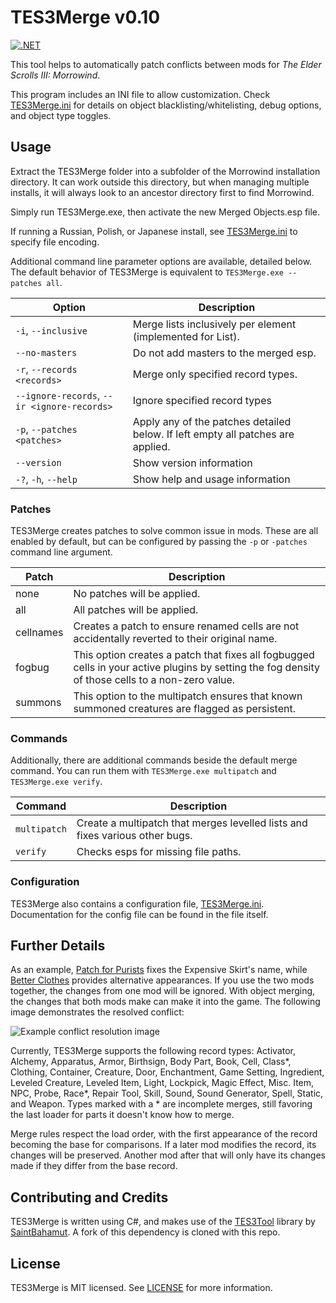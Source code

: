 # TES3Merge v0.10

[![.NET](https://github.com/NullCascade/TES3Merge/actions/workflows/TES3Merge.yml/badge.svg)](https://github.com/NullCascade/TES3Merge/actions/workflows/TES3Merge.yml)

This tool helps to automatically patch conflicts between mods for _The Elder Scrolls III: Morrowind_.

This program includes an INI file to allow customization. Check [TES3Merge.ini](TES3Merge/TES3Merge.ini) for details on object blacklisting/whitelisting, debug options, and object type toggles.

## Usage

Extract the TES3Merge folder into a subfolder of the Morrowind installation directory. It can work outside this directory, but when managing multiple installs, it will always look to an ancestor directory first to find Morrowind.

Simply run TES3Merge.exe, then activate the new Merged Objects.esp file.

If running a Russian, Polish, or Japanese install, see [TES3Merge.ini](TES3Merge/TES3Merge.ini) to specify file encoding.

Additional command line parameter options are available, detailed below. The default behavior of TES3Merge is equivalent to `TES3Merge.exe --patches all`.

| Option                                      | Description                                                                     |
| ------------------------------------------- | ------------------------------------------------------------------------------- |
| `-i`, `--inclusive`                         | Merge lists inclusively per element (implemented for List<NPCO>).               |
| `--no-masters`                              | Do not add masters to the merged esp.                                           |
| `-r`, `--records <records>`                 | Merge only specified record types.                                              |
| `--ignore-records`, `--ir <ignore-records>` | Ignore specified record types                                                   |
| `-p`, `--patches <patches>`                 | Apply any of the patches detailed below. If left empty all patches are applied. |
| `--version`                                 | Show version information                                                        |
| `-?`, `-h`, `--help`                        | Show help and usage information                                                 |

### Patches

TES3Merge creates patches to solve common issue in mods. These are all enabled by default, but can be configured by passing the `-p` or `-patches` command line argument.

| Patch     | Description                                                                                                                                      |
| --------- | ------------------------------------------------------------------------------------------------------------------------------------------------ |
| none      | No patches will be applied.                                                                                                                      |
| all       | All patches will be applied.                                                                                                                     |
| cellnames | Creates a patch to ensure renamed cells are not accidentally reverted to their original name.                                                    |
| fogbug    | This option creates a patch that fixes all fogbugged cells in your active plugins by setting the fog density of those cells to a non-zero value. |
| summons   | This option to the multipatch ensures that known summoned creatures are flagged as persistent.                                                   |

### Commands

Additionally, there are additional commands beside the default merge command. You can run them with `TES3Merge.exe multipatch` and `TES3Merge.exe verify`.

| Command                                     | Description                                                                     |
| ------------------------------------------- | ------------------------------------------------------------------------------- |
| `multipatch`                                | Create a multipatch that merges levelled lists and fixes various other bugs.    |
| `verify`                                    | Checks esps for missing file paths.                                             |

### Configuration

TES3Merge also contains a configuration file, [TES3Merge.ini](TES3Merge/TES3Merge.ini). Documentation for the config file can be found in the file itself.

## Further Details

As an example, [Patch for Purists](https://www.nexusmods.com/morrowind/mods/45096/?) fixes the Expensive Skirt's name, while [Better Clothes](https://www.nexusmods.com/morrowind/mods/42262/?) provides alternative appearances. If you use the two mods together, the changes from one mod will be ignored. With object merging, the changes that both mods make can make it into the game. The following image demonstrates the resolved conflict:

![Example conflict resolution image](https://cdn.discordapp.com/attachments/381219559094616064/583192237450461187/unknown.png)

Currently, TES3Merge supports the following record types: Activator, Alchemy, Apparatus, Armor, Birthsign, Body Part, Book, Cell, Class\*, Clothing, Container, Creature, Door, Enchantment, Game Setting, Ingredient, Leveled Creature, Leveled Item, Light, Lockpick, Magic Effect, Misc. Item, NPC, Probe, Race\*, Repair Tool, Skill, Sound, Sound Generator, Spell, Static, and Weapon. Types marked with a \* are incomplete merges, still favoring the last loader for parts it doesn't know how to merge.

Merge rules respect the load order, with the first appearance of the record becoming the base for comparisons. If a later mod modifies the record, its changes will be preserved. Another mod after that will only have its changes made if they differ from the base record.

## Contributing and Credits

TES3Merge is written using C#, and makes use of the [TES3Tool](https://github.com/SaintBahamut/TES3Tool) library by [SaintBahamut](https://github.com/SaintBahamut). A fork of this dependency is cloned with this repo.

## License

TES3Merge is MIT licensed. See [LICENSE](LICENSE) for more information.
